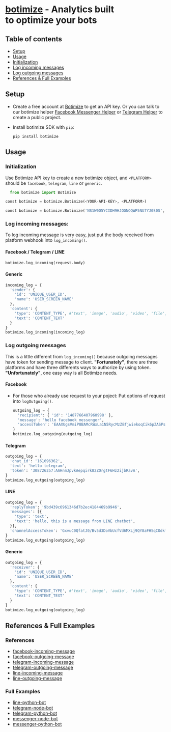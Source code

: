 # [botimize](http://botimize.io) - Analytics built to optimize your bots


## Table of contents

- [Setup](#Setup)
- [Usage](#Usage)
- [Initialization](#Initialization)
- [Log incoming messages](#log-incoming-messages)
- [Log outgoing messages](#log-outgoing-messages)
- [References & Full Examples](#references--full-examples)

## Setup

* Create a free account at [Botimize](http://botimize.io) to get an API key. Or you can talk to our botimize helper [Facebook Messenger Helper](http://m.me/botimize.helper) or [Telegram Helper](http://t.me/botimize.helper) to create a public project.
* Install botimize SDK with `pip`:

  ```shell
  pip install botimize
  ```

## Usage

### Initialization

Use Botimize API key to create a new botimize object, and `<PLATFORM>` should be `facebook`, `telegram`, `line` or `generic`.

  ```python
    from botimize import Botimize
  ```
  ```python
  const botimize = botimize.Botimize(<YOUR-API-KEY>, <PLATFORM>)
  ```
  ```python
  const botimize = botimize.Botimize('NS1W0O5YCIDH9HJOGNQQWP5NU7YJ0S0S', 'facebook')
  ```

### Log incoming messages:

To log incoming message is very easy, just put the body received from platform webhook into `log_incoming()`.

#### Facebook / Telegram / LINE
  ```python
  botimize.log_incoming(request.body)
  ```

#### Generic
  ```python
  incoming_log = {
    'sender': {
      'id': 'UNIQUE_USER_ID',
      'name': 'USER_SCREEN_NAME'
    },
    'content': {
      'type': 'CONTENT_TYPE', #'text', 'image', 'audio', 'video', 'file', 'location'
      'text': 'CONTENT_TEXT'
    }
  }
  botimize.log_incoming(incoming_log)
  ```

### Log outgoing messages

This is a little different from `log_incoming()` because outgoing messages have token for sending message to client. **"Fortunately"**, there are three platforms and have three differents ways to authorize by using token. **"Unfortunately"**, one easy way is all Botimize needs.

#### Facebook 
- For those who already use request to your poject: Put options of request into `logOutgoing()`.
  ```python
  outgoing_log = {
    'recipient': { 'id': '1487766407960998' },
    'message': 'hello facebook messenger',
    'accessToken': 'EAAXUgsVmiP8BAMcRWxLa1N5RycMzZBfjwiekoqCik6pZASPsnmkJtG29gp5QXdyMaKfFg0iZCIDlqhfhTZCLqRKuM4hUCfdZBcxl8GzKgZA0AwI8syxG49M9OaZCsjyZC8FPg30yIRDFG5hp9jNNtvqtWW0KKzB9a59rTkZBsgz2oe4QZDZD'
  }
  botimize.log_outgoing(outgoing_log)
  ```

#### Telegram
  ```python
  outgoing_log = {
    'chat_id': '161696362',
    'text': 'hello telegram',
    'token': '308726257:AAHnmJpvkAepqirk82ZOrgtF6Hz2ijbRavA',
  }
  botimize.log_outgoing(outgoing_log)
  ```

#### LINE
  ```python
  outgoing_log = {
    'replyToken': '9bd439c6961346d7b2ec4184469b9946',
    'messages': [{
      'type': 'text',
      'text': 'hello, this is a message from LINE chatbot',
    }],
    'channelAccessToken': 'GxvuC0QfatJ0/Bv5d3DoVbUcfVd6MXLj9QY8aFHSqCOdkfjD1I5dtbKZBNMbmLmwKox1Ktd0Kcwfsxm9S5OmIwQoChcV1gPlK/1CI8cUe3eqaG/UrqL65y1Birb6rnssT0Acaz+7Lr7V2WVnwrQdB04t89/1O/w1cDnyilFU=',
  }
  botimize.log_outgoing(outgoing_log)
  ```

#### Generic
  ```python
  outgoing_log = {
    'receiver': {
      'id': 'UNIQUE_USER_ID',
      'name': 'USER_SCREEN_NAME'
    },
    'content': {
      'type': 'CONTENT_TYPE', #'text', 'image', 'audio', 'video', 'file', 'location'
      'text': 'CONTENT_TEXT'
    }
  }
  botimize.log_outgoing(outgoing_log)
  ```

## References & Full Examples

### References
* [facebook-incoming-message](https://developers.facebook.com/docs/messenger-platform/webhook-reference#format)
* [facebook-outgoing-message](https://developers.facebook.com/docs/messenger-platform/send-api-reference#request)
* [telegram-incoming-message](https://core.telegram.org/bots/api#getting-updates)
* [telegram-outgoing-message](https://core.telegram.org/bots/api#sendmessage)
* [line-incoming-message](https://devdocs.line.me/en/#webhook-event-object)
* [line-outgoing-message](https://devdocs.line.me/en/?shell#reply-message)

### Full Examples
* [line-python-bot](https://github.com/botimize/line-python-bot)
* [telegram-node-bot](https://github.com/botimize/telegram-node-bot)
* [telegram-python-bot](https://github.com/botimize/telegram-python-bot)
* [messenger-node-bot](https://github.com/botimize/messenger-node-bot)
* [messenger-python-bot](https://github.com/botimize/messenger-python-bot)
